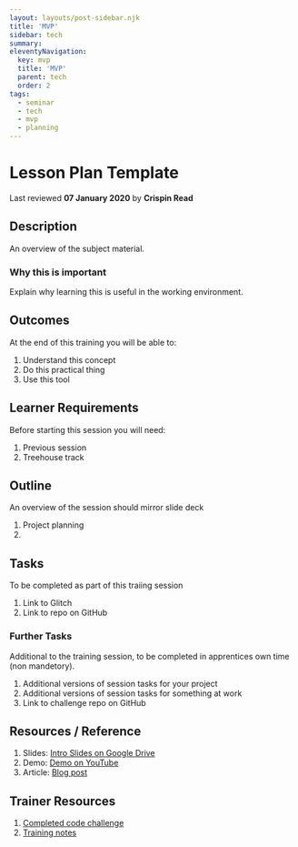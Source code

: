 ```yaml
---
layout: layouts/post-sidebar.njk
title: 'MVP'
sidebar: tech
summary: 
eleventyNavigation:
  key: mvp
  title: 'MVP'
  parent: tech
  order: 2
tags:
  - seminar
  - tech
  - mvp
  - planning
---
```

# Lesson Plan Template
Last reviewed **07 January 2020** by **Crispin Read**

## Description
An overview of the subject material.

### Why this is important
Explain why learning this is useful in the working environment.

## Outcomes

At the end of this training you will be able to:
  1. Understand this concept
  1. Do this practical thing
  1. Use this tool

## Learner Requirements
Before starting this session you will need:
  1. Previous session
  1. Treehouse track

## Outline
An overview of the session should mirror slide deck
  1. Project planning
  1.

## Tasks
To be completed as part of this traiing session
  1. Link to Glitch
  1. Link to repo on GitHub

### Further Tasks
Additional to the training session, to be completed in apprentices own time (non mandetory).
  1. Additional versions of session tasks for your project
  1. Additional versions of session tasks for something at work
  1. Link to challenge repo on GitHub

## Resources / Reference

  1. Slides: [Intro Slides on Google Drive](#)
  1. Demo: [Demo on YouTube](#)
  1. Article: [Blog post](#)

## Trainer Resources

  1. [Completed code challenge](#)
  1. [Training notes](#)
